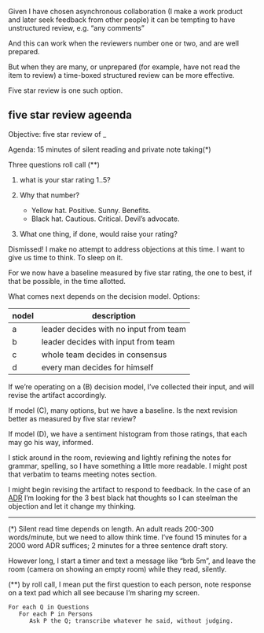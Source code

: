 Given I have chosen asynchronous collaboration (I make a work product and later seek feedback from other people) it can be tempting to have unstructured review, e.g. “any comments”

And this can work when the reviewers number one or two, and are well prepared. 

But when they are many, or unprepared (for example, have not read the item to review) a time-boxed structured review can be more effective.

Five star review is one such option.


## five star review ageenda
Objective: five star review of _

Agenda: 15 minutes of silent reading and private note taking(*)

Three questions roll call (**)
1. what is your star rating 1..5?
2. Why that number?
   -    Yellow hat. Positive. Sunny. Benefits.
   - Black hat. Cautious. Critical. Devil’s advocate.

3. What one thing, if done, would raise your rating?

Dismissed!  I make no attempt to address objections at this time. I want to give us time to think. To sleep on it.

For we now have a baseline measured by five star rating, the one to best, if that be possible, in the time allotted.


What comes next depends on the decision model. Options:

|nodel|description|
|---|---|
|a|leader decides with no input from team
|b|leader decides with input from team
|c|whole team decides in consensus
|d|every man decides for himself 


If we’re operating on a (B) decision model, I’ve collected their input, and will revise the artifact accordingly.

If model (C), many options, but we have a baseline. Is the next revision better as measured by five star review? 

If model (D), we have a sentiment histogram from those ratings, that each may go his way, informed.


 I stick around in the room, reviewing and lightly refining the notes for grammar, spelling, so I have something a little more readable. I might post that verbatim to teams meeting notes section.

I might begin revising the artifact to respond to feedback. In the case of an [ADR](https://cognitect.com/blog/2011/11/15/documenting-architecture-decisions.html) I’m looking for the 3 best black hat thoughts so I can steelman the objection and let it change my thinking.


----
(*) Silent read time depends on length. An adult reads 200-300 words/minute, but we need to allow think time. I’ve found 15 minutes for a 2000 word ADR suffices; 2 minutes for a three sentence draft story. 

However long, I start a timer and text a message like “brb 5m”, and leave the room (camera on showing an empty room) while they read, silently.

(**) by roll call, I mean put the first question to each person, note response on a text pad which all see because I’m sharing my screen.

```
For each Q in Questions
   For each P in Persons
      Ask P the Q; transcribe whatever he said, without judging. 
```



